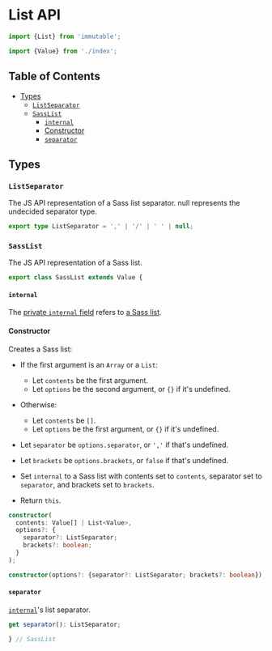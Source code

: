 # List API

```ts
import {List} from 'immutable';

import {Value} from './index';
```

## Table of Contents

* [Types](#types)
  * [`ListSeparator`](#listseparator)
  * [`SassList`](#sasslist)
    * [`internal`](#internal)
    * [Constructor](#constructor)
    * [`separator`](#separator)

## Types

### `ListSeparator`

The JS API representation of a Sass list separator. null represents the
undecided separator type.

```ts
export type ListSeparator = ',' | '/' | ' ' | null;
```

### `SassList`

The JS API representation of a Sass list.

```ts
export class SassList extends Value {
```

#### `internal`

The [private `internal` field] refers to [a Sass list].

[private `internal` field]: index.d.ts.md#internal
[a Sass list]: ../../types/list.md

#### Constructor

Creates a Sass list:

* If the first argument is an `Array` or a `List`:
  * Let `contents` be the first argument.
  * Let `options` be the second argument, or `{}` if it's undefined.

* Otherwise:
  * Let `contents` be `[]`.
  * Let `options` be the first argument, or `{}` if it's undefined.

* Let `separator` be `options.separator`, or `','` if that's undefined.

* Let `brackets` be `options.brackets`, or `false` if that's undefined.

* Set `internal` to a Sass list with contents set to `contents`, separator set
  to `separator`, and brackets set to `brackets`.

* Return `this`.

```ts
constructor(
  contents: Value[] | List<Value>,
  options?: {
    separator?: ListSeparator;
    brackets?: boolean;
  }
);

constructor(options?: {separator?: ListSeparator; brackets?: boolean});
```

#### `separator`

[`internal`]'s list separator.

[`internal`]: #internal

```ts
get separator(): ListSeparator;
```

```ts
} // SassList
```
